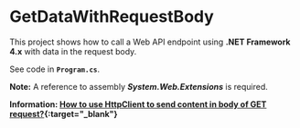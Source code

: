 ﻿# GetDataWithRequestBody

This project shows how to call a Web API endpoint using **.NET Framework 4.x** with data in the request body.

See code in **`Program.cs`**.

**Note:** A reference to assembly ***System.Web.Extensions*** is required.

**Information: [How to use HttpClient to send content in body of GET request?](https://stackoverflow.com/questions/43421126/how-to-use-httpclient-to-send-content-in-body-of-get-request){:target="\_blank"}**
